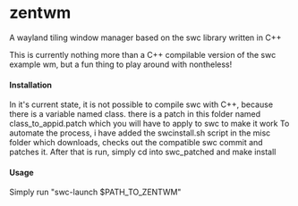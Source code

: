 zentwm
======

A wayland tiling window manager based on the swc library written in C++

This is currently nothing more than a C++ compilable version of the swc example wm, but a fun thing to play around with nontheless!

#### Installation

In it's current state, it is not possible to compile swc with C++, because there is a variable named class.
there is a patch in this folder named class_to_appid.patch which you will have to apply to swc to make it work
To automate the process, i have added the swcinstall.sh script in the misc folder which downloads, checks out the compatible swc commit and patches it.
After that is run, simply cd into swc_patched and make install

#### Usage

Simply run "swc-launch $PATH_TO_ZENTWM"
